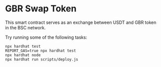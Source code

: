 # GBR Swap Token

This smart contract serves as an exchange between USDT and GBR token in the BSC network.

Try running some of the following tasks:

```shell
npx hardhat test
REPORT_GAS=true npx hardhat test
npx hardhat node
npx hardhat run scripts/deploy.js
```
